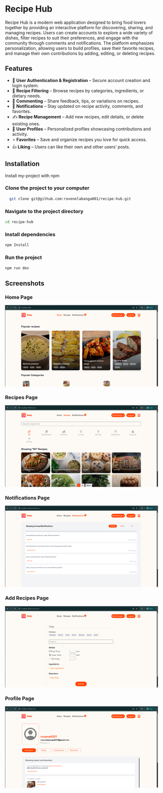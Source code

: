 # Recipe Hub

Recipe Hub is a modern web application designed to bring food lovers together by providing an interactive platform for discovering, sharing, and managing recipes. Users can create accounts to explore a wide variety of dishes, filter recipes to suit their preferences, and engage with the community through comments and notifications. The platform emphasizes personalization, allowing users to build profiles, save their favorite recipes, and manage their own contributions by adding, editing, or deleting recipes.

## Features

- 🔑 **User Authentication & Registration** – Secure account creation and login system.  
- 🍲 **Recipe Filtering** – Browse recipes by categories, ingredients, or dietary needs.  
- 💬 **Commenting** – Share feedback, tips, or variations on recipes.  
- 🔔 **Notifications** – Stay updated on recipe activity, comments, and favorites.  
- ✍️ **Recipe Management** – Add new recipes, edit details, or delete existing ones.  
- 👤 **User Profiles** – Personalized profiles showcasing contributions and activity.  
- ⭐ **Favorites** – Save and organize recipes you love for quick access.  
- 👍 **Liking** – Users can like their own and other users’ posts.  


## Installation

Install my-project with npm

### Clone the project to your computer

```bash
  git clone git@github.com:rovenelabanga001/recipe-hub.git
```

### Navigate to the project directory

```bash
cd recipe-hub
```

### Install dependencies

```bash
npm Install
```


### Run the project

```bash
npm run dev
```

## Screenshots

### Home Page

![Home Page](assets/screenshots/home.png)

### Recipes Page

![Recipes Page](assets/screenshots/recipes.png)

### Notifications Page

![Notifications Page](assets/screenshots/notifications.png)

### Add Recipes Page

![Add Recipe Page](assets/screenshots/recipeform.png)

### Profile Page

![Profile Page](assets/screenshots/profile.png)
